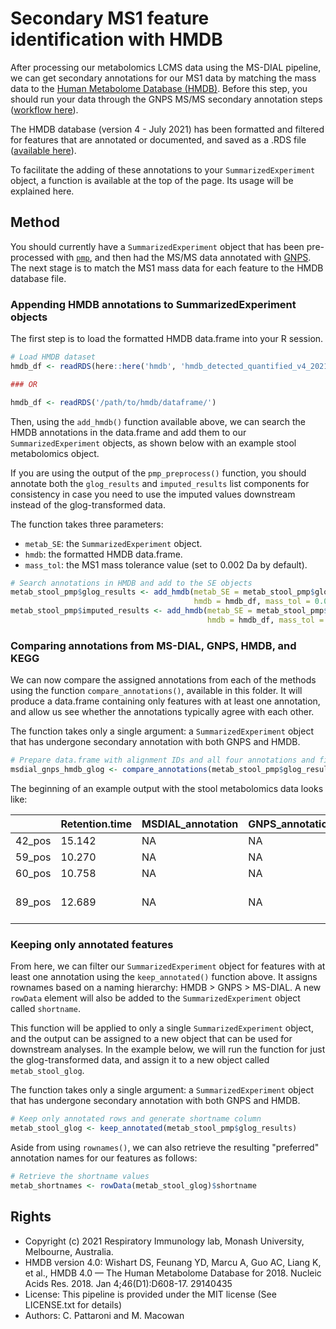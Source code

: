 # Secondary MS1 feature identification with HMDB

After processing our metabolomics LCMS data using the MS-DIAL pipeline, we can get secondary annotations for our MS1 data by matching the mass data to the [Human Metabolome Database (HMDB)](https://hmdb.ca/). Before this step, you should run your data through the GNPS MS/MS secondary annotation steps ([workflow here](https://github.com/respiratory-immunology-lab/metabolome-lipidome-MSDIAL/tree/main/gnps_processing)).

The HMDB database (version 4 - July 2021) has been formatted and filtered for features that are annotated or documented, and saved as a .RDS file ([available here](https://github.com/respiratory-immunology-lab/metabolome-lipidome-MSDIAL/blob/main/hmdb_processing/hmdb_detected_quantified_v4_20210701.rds)).

To facilitate the adding of these annotations to your `SummarizedExperiment` object, a function is available at the top of the page. Its usage will be explained here.

## Method

You should currently have a `SummarizedExperiment` object that has been pre-processed with [`pmp`](https://github.com/respiratory-immunology-lab/metabolome-lipidome-MSDIAL/tree/main/pmp_preprocessing), and then had the MS/MS data annotated with [GNPS](https://github.com/respiratory-immunology-lab/metabolome-lipidome-MSDIAL/tree/main/gnps_processing). The next stage is to match the MS1 mass data for each feature to the HMDB database file.

### Appending HMDB annotations to SummarizedExperiment objects

The first step is to load the formatted HMDB data.frame into your R session.

```R
# Load HMDB dataset
hmdb_df <- readRDS(here::here('hmdb', 'hmdb_detected_quantified_v4_20210701.rds'))

### OR

hmdb_df <- readRDS('/path/to/hmdb/dataframe/')
```

Then, using the `add_hmdb()` function available above, we can search the HMDB annotations in the data.frame and add them to our `SummarizedExperiment` objects, as shown below with an example stool metabolomics object.

If you are using the output of the `pmp_preprocess()` function, you should annotate both the `glog_results` and `imputed_results` list components for consistency in case you need to use the imputed values downstream instead of the glog-transformed data.

The function takes three parameters:

- `metab_SE`: the `SummarizedExperiment` object.
- `hmdb`: the formatted HMDB data.frame.
- `mass_tol`: the MS1 mass tolerance value (set to 0.002 Da by default).

```R
# Search annotations in HMDB and add to the SE objects
metab_stool_pmp$glog_results <- add_hmdb(metab_SE = metab_stool_pmp$glog_results,
                                         hmdb = hmdb_df, mass_tol = 0.002)
metab_stool_pmp$imputed_results <- add_hmdb(metab_SE = metab_stool_pmp$imputed_results,
                                            hmdb = hmdb_df, mass_tol = 0.002)
```

### Comparing annotations from MS-DIAL, GNPS, HMDB, and KEGG

We can now compare the assigned annotations from each of the methods using the function `compare_annotations()`, available in this folder.
It will produce a data.frame containing only features with at least one annotation, and allow us see whether the annotations typically agree with each other.

The function takes only a single argument: a `SummarizedExperiment` object that has undergone secondary annotation with both GNPS and HMDB.

```R
# Prepare data.frame with alignment IDs and all four annotations and filter for at least one annotation
msdial_gnps_hmdb_glog <- compare_annotations(metab_stool_pmp$glog_results)
```

The beginning of an example output with the stool metabolomics data looks like:

|        | Retention.time | MSDIAL_annotation | GNPS_annotation | HMDB_annotation                              | KEGG_annotation      |
|--------|----------------|-------------------|-----------------|----------------------------------------------|----------------------|
| 42_pos |         15.142 | NA                | NA              | 2-Pyrrolidinone                              | C11118               |
| 59_pos |         10.270 | NA                | NA              | Piperidine                                   | C01746               |
| 60_pos |         10.758 | NA                | NA              | Piperidine                                   | C01746               |
| 89_pos |         12.689 | NA                | NA              | gamma-Butyrolactone;Diacetyl;Ethenyl acetate | C01770;C00741;C19309 |

### Keeping only annotated features

From here, we can filter our `SummarizedExperiment` object for features with at least one annotation using the `keep_annotated()` function above.
It assigns rownames based on a naming hierarchy: HMDB > GNPS > MS-DIAL.
A new `rowData` element will also be added to the `SummarizedExperiment` object called `shortname`.

This function will be applied to only a single `SummarizedExperiment` object, and the output can be assigned to a new object that can be used for downstream analyses. In the example below, we will run the function for just the glog-transformed data, and assign it to a new object called `metab_stool_glog`.

The function takes only a single argument: a `SummarizedExperiment` object that has undergone secondary annotation with both GNPS and HMDB.

```R
# Keep only annotated rows and generate shortname column
metab_stool_glog <- keep_annotated(metab_stool_pmp$glog_results)
```

Aside from using `rownames()`, we can also retrieve the resulting "preferred" annotation names for our features as follows:

```R
# Retrieve the shortname values
metab_shortnames <- rowData(metab_stool_glog)$shortname
```

## Rights

* Copyright (c) 2021 Respiratory Immunology lab, Monash University, Melbourne, Australia.
* HMDB version 4.0: Wishart DS, Feunang YD, Marcu A, Guo AC, Liang K, et al., HMDB 4.0 — The Human Metabolome Database for 2018. Nucleic Acids Res. 2018. Jan 4;46(D1):D608-17. 29140435
* License: This pipeline is provided under the MIT license (See LICENSE.txt for details)
* Authors: C. Pattaroni and M. Macowan
